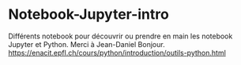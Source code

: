 # Notebook-Jupyter-intro
Différents notebook pour découvrir ou prendre en main les notebook Jupyter et Python.
Merci à Jean-Daniel Bonjour.
https://enacit.epfl.ch/cours/python/introduction/outils-python.html
